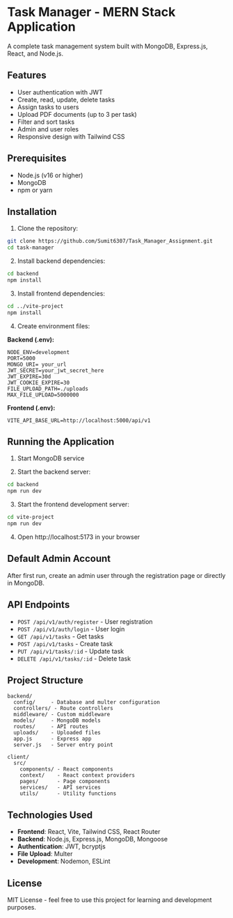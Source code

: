 # Task Manager - MERN Stack Application

A complete task management system built with MongoDB, Express.js, React, and Node.js.

## Features

- User authentication with JWT
- Create, read, update, delete tasks
- Assign tasks to users
- Upload PDF documents (up to 3 per task)
- Filter and sort tasks
- Admin and user roles
- Responsive design with Tailwind CSS

## Prerequisites

- Node.js (v16 or higher)
- MongoDB
- npm or yarn

## Installation

1. Clone the repository:
```bash
git clone https://github.com/Sumit6307/Task_Manager_Assignment.git
cd task-manager
```

2. Install backend dependencies:
```bash
cd backend
npm install
```

3. Install frontend dependencies:
```bash
cd ../vite-project
npm install
```

4. Create environment files:

**Backend (.env):**
```
NODE_ENV=development
PORT=5000
MONGO_URI= your_url
JWT_SECRET=your_jwt_secret_here
JWT_EXPIRE=30d
JWT_COOKIE_EXPIRE=30
FILE_UPLOAD_PATH=./uploads
MAX_FILE_UPLOAD=5000000

```

**Frontend (.env):**
```
VITE_API_BASE_URL=http://localhost:5000/api/v1
```

## Running the Application

1. Start MongoDB service

2. Start the backend server:
```bash
cd backend
npm run dev
```

3. Start the frontend development server:
```bash
cd vite-project
npm run dev
```

4. Open http://localhost:5173 in your browser

## Default Admin Account

After first run, create an admin user through the registration page or directly in MongoDB.


## API Endpoints

- `POST /api/v1/auth/register` - User registration
- `POST /api/v1/auth/login` - User login
- `GET /api/v1/tasks` - Get tasks
- `POST /api/v1/tasks` - Create task
- `PUT /api/v1/tasks/:id` - Update task
- `DELETE /api/v1/tasks/:id` - Delete task

## Project Structure

```
backend/
  config/     - Database and multer configuration
  controllers/ - Route controllers
  middleware/ - Custom middleware
  models/     - MongoDB models
  routes/     - API routes
  uploads/    - Uploaded files
  app.js      - Express app
  server.js   - Server entry point

client/
  src/
    components/ - React components
    context/    - React context providers
    pages/      - Page components
    services/   - API services
    utils/      - Utility functions
```

## Technologies Used

- **Frontend**: React, Vite, Tailwind CSS, React Router
- **Backend**: Node.js, Express.js, MongoDB, Mongoose
- **Authentication**: JWT, bcryptjs
- **File Upload**: Multer
- **Development**: Nodemon, ESLint

## License

MIT License - feel free to use this project for learning and development purposes.